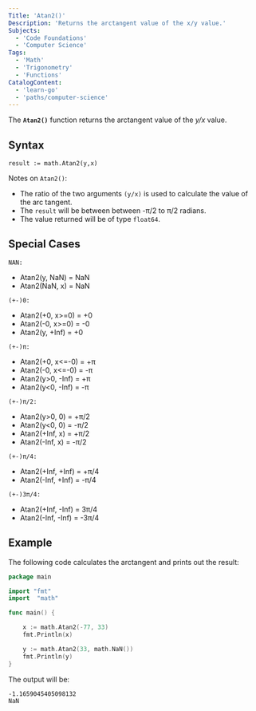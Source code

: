 ```yaml
---
Title: 'Atan2()'
Description: 'Returns the arctangent value of the x/y value.'
Subjects:
  - 'Code Foundations'
  - 'Computer Science'
Tags:
  - 'Math'
  - 'Trigonometry'
  - 'Functions'
CatalogContent:
  - 'learn-go'
  - 'paths/computer-science'
---
```


The **`Atan2()`** function returns the arctangent value of the *y/x* value.

## Syntax

```pseudo
result := math.Atan2(y,x)
```

Notes on `Atan2()`:

- The ratio of the two arguments `(y/x)` is used to calculate the value of the arc tangent.
- The `result` will be between between -π/2 to π/2 radians.
- The value returned will be of type `float64`.

## Special Cases

`NAN:`

- Atan2(y, NaN) = NaN
- Atan2(NaN, x) = NaN

`(+-)0:`

- Atan2(+0, x>=0) = +0
- Atan2(-0, x>=0) = -0
- Atan2(y, +Inf) = +0

`(+-)π:`

- Atan2(+0, x<=-0) = +π
- Atan2(-0, x<=-0) = -π
- Atan2(y>0, -Inf) = +π
- Atan2(y<0, -Inf) = -π

`(+-)π/2:`

- Atan2(y>0, 0) = +π/2
- Atan2(y<0, 0) = -π/2
- Atan2(+Inf, x) = +π/2
- Atan2(-Inf, x) = -π/2

`(+-)π/4:`

- Atan2(+Inf, +Inf) = +π/4
- Atan2(-Inf, +Inf) = -π/4

`(+-)3π/4:`

- Atan2(+Inf, -Inf) = 3π/4
- Atan2(-Inf, -Inf) = -3π/4

## Example

The following code calculates the arctangent and prints out the result:

```go
package main

import "fmt"
import  "math"

func main() {

    x := math.Atan2(-77, 33)
    fmt.Println(x)

    y := math.Atan2(33, math.NaN())
    fmt.Println(y)
}
```

The output will be:

```shell
-1.1659045405098132
NaN
```
